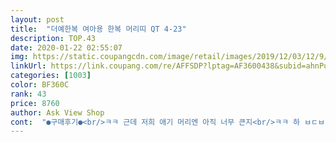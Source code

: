 ```yaml
---
layout: post 
title:  "더예한복 여아용 한복 머리띠 QT 4-23" 
description: TOP.43 
date: 2020-01-22 02:55:07 
img: https://static.coupangcdn.com/image/retail/images/2019/12/03/12/9/6b85352c-f38b-42e9-8661-85e30761b34f.jpg 
linkUrl: https://link.coupang.com/re/AFFSDP?lptag=AF3600438&subid=ahnPublicAsk&pageKey=1065653346&itemId=2012241550&vendorItemId=70012086977&traceid=V0-113-122900f2bc24d9b1 
categories: [1003] 
color: BF360C 
rank: 43 
price: 8760 
author: Ask View Shop 
cont:  "●구매후기●<br/>ㅋㅋ 근데 저희 애기 머리엔 아직 너무 큰지<br/>ㅋㅋ 하 ㅂㄷㅂㄷ 다시 붙히기엔 먼길가셔서<br/>가격대비 싼티 마니안나고 예뻐요<br/>그냥 버렸습니다... <br/>... <br/>힘도좋지 에휴<br/>꽤 도톰해요.<br/>.<br/> 생각했던거랑 다르지만 그래도 예뻐요^^<br/>너무 이뻐요^_^ 생각보다 통통한 악세사리더라구요! 그래도 잘 썼습니다!<br/>딸래미가 어찌 찾아서 ㅡㅡ 장식품 똑 뜯어놨네요<br/>자꾸 흘러내려서 결국 못썼네요<br/>추석에 씌우려고 보관해놨었는데<br/>후기가 없어서 상품사진상으로 봤을때 납작한건줄 알았는데<br/>ㅋㅋ 근데 저희 애기 머리엔 아직 너무 큰지<br/>ㅋㅋ 하 ㅂㄷㅂㄷ 다시 붙히기엔 먼길가셔서<br/>가격대비 싼티 마니안나고 예뻐요<br/>그냥 버렸습니다... <br/>... <br/>힘도좋지 에휴<br/>꽤 도톰해요.<br/>.<br/> 생각했던거랑 다르지만 그래도 예뻐요^^<br/>너무 이뻐요^_^ 생각보다 통통한 악세사리더라구요! 그래도 잘 썼습니다!<br/>딸래미가 어찌 찾아서 ㅡㅡ 장식품 똑 뜯어놨네요<br/>자꾸 흘러내려서 결국 못썼네요<br/>추석에 씌우려고 보관해놨었는데<br/>후기가 없어서 상품사진상으로 봤을때 납작한건줄 알았는데<br/>" 
---
```

